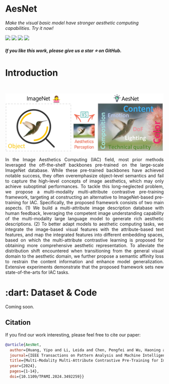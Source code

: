 <h1>AesNet </h1>

_Make the visual basic model have stronger aesthetic computing capabilities. Try it now!_

 <div>
    <a href="https://github.com/yipoh/AesNet"><img src="https://img.shields.io/badge/Homepage-AesNet-pink"/></a>
    <a href="https://ieeexplore.ieee.org/document/10746353"><img src="https://img.shields.io/badge/IEEE-Xplore-red"/></a>
    <a href="https://github.com/yipoh/AesNet"><img src="https://img.shields.io/badge/%F0%9F%A4%97%20Hugging%20Face-DATA%20Release-green"></a>
    <a href="https://github.com/yipoh/AesNet"><img src="https://img.shields.io/badge/BaiduYun%20-DATA%20Release-blue"></a>

   </div>


   <h5> If you like this work, please give us a star ⭐ on GitHub.  </h2>


<h1>Introduction</h1> 
</div>

 <br>

</h5>
</p> 
<p align="center">
    <img src="figs/moti.png"/>
<p>
    <p align="justify">In the Image Aesthetics Computing (IAC) field, most prior methods leveraged the off-the-shelf backbones pre-trained on the large-scale ImageNet database. While these pre-trained backbones have achieved notable success, they often overemphasize object-level semantics and fail to capture the high-level concepts of image aesthetics, which may only achieve suboptimal performances. To tackle this long-neglected problem, we propose a multi-modality multi-attribute contrastive pre-training framework, targeting at constructing an alternative to ImageNet-based pre-training for IAC. Specifically, the proposed framework consists of two main aspects. (1) We build a multi-attribute image description database with human feedback, leveraging the competent image understanding capability of the multi-modality large language model to generate rich aesthetic descriptions. (2) To better adapt models to aesthetic computing tasks, we integrate the image-based visual features with the attribute-based text features, and map the integrated features into different embedding spaces, based on which the multi-attribute contrastive learning is proposed for obtaining more comprehensive aesthetic representation. To alleviate the distribution shift encountered when transitioning from the general visual domain to the aesthetic domain, we further propose a semantic affinity loss to restrain the content information and enhance model generalization. Extensive experiments demonstrate that the proposed framework sets new state-of-the-arts for IAC tasks.</p>

<h1>:dart: Dataset & Code</h1>
</div>
Coming soon.

## Citation

If you find our work interesting, please feel free to cite our paper:

```bibtex
@article{AesNet,
  author={Huang, Yipo and Li, Leida and Chen, Pengfei and Wu, Haoning and Lin, Weisi and Shi, Guangming},
  journal={IEEE Transactions on Pattern Analysis and Machine Intelligence}, 
  title={Multi-Modality Multi-Attribute Contrastive Pre-Training for Image Aesthetics Computing}, 
  year={2024},
  pages={1-14},
  doi={10.1109/TPAMI.2024.3492259}}
```




